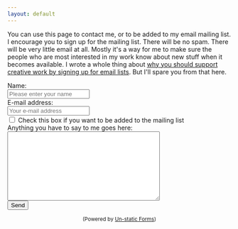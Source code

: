 ```yaml
---
layout: default
---
```

You can use this page to contact me, or to be added to my email mailing
list. I encourage you to sign up for the mailing list. There will be no
spam. There will be very little email at all. Mostly it's a way for me
to make sure the people who are most interested in my work know about
new stuff when it becomes available. I wrote a whole thing about <a href ="https://grannycart.net/junk-drawer/mailing-list">why you should support creative work by signing up for email lists</a>. 
But I'll spare you from that here.
<form method="post" action="https://forms.un-static.com/forms/bcd4d9974878bd5299fc08fbf3ddc46271feff0a">
  <div class="form-group row">
    <label for="name" class="col-4 col-form-label">Name:</label>
    <div class="col-8">
      <div class="input-group">
        <div class="input-group-addon">
          <i class="fa fa-user"></i>
        </div>
        <input id="name" name="name" placeholder="Please enter your name" type="text" required="required" class="form-control">
      </div>
    </div>
  </div>
  <div class="form-group row">
    <label for="email" class="col-4 col-form-label">E-mail address:</label>
    <div class="col-8">
      <div class="input-group">
        <div class="input-group-addon">
          <i class="fa fa-envelope"></i>
        </div>
          <input id="email" name="email" placeholder="Your e-mail address" type="text" required="required" class="form-control">
      </div>
    </div>
  </div>
  <div class="form-check">
    <input class="form-check-input" name="addtomailing" type="checkbox" value="yes" id="yesmailinglist">
    <label class="form-check-label" for="yesmailinglist">
      Check this box if you want to be added to the mailing list
    </label>
  </div>
  <div class="form-group row">
    <label for="message" class="col-4 col-form-label">Anything you have to say to me goes here:</label>
    <div class="col-8">
      <textarea id="message" name="message" cols="40" rows="10" class="form-control"></textarea>
    </div>
  </div>
  <div class="form-group row">
    <div class="offset-4 col-8">
      <button name="submit" type="submit" class="btn btn-primary">Send</button>
    </div>
  </div>
</form>
<div align="center">
  <p><small>(Powered by <a rel="nofollow" href="Un-static Forms">Un-static Forms</a>)</small></p>
</div>
